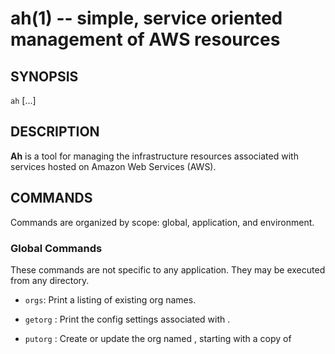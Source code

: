 ah(1) -- simple, service oriented management of AWS resources
=============================================================

## SYNOPSIS

`ah` <command> [<OPTIONS>...]

## DESCRIPTION

**Ah** is a tool for managing the infrastructure resources associated with
services hosted on Amazon Web Services (AWS).

## COMMANDS

Commands are organized by scope: global, application, and environment.

### Global Commands

These commands are not specific to any application. They may be executed from
any directory.

  * `orgs`:
    Print a listing of existing org names.

  * `getorg` <org>:
    Print the config settings associated with <org>.

  * `putorg` <org>:
    Create or update the org named <org>, starting with a copy of <template> if
    provided. Input may be provided interactively from the terminal or via
    <stdin>. See **FIlES** below for a description of the expected format.

  * `rmorg` <org>:
    Deletes the org named <org>.

  * `upgrade`:
    Update static `ah` bootstrapping files on S3. Needed when `ah` itself is
    updated to a new version.

  * `putsecret` <secret>:
    Create or update the S3 secret file for the variable <secret>. The value is
    read from <stdin>. **NOTE: the value must be explicitly quoted if it
    contains spaces, newlines, etc.**

  * `rmsecret` <secret>:
    Delete the S3 secret file for the variable <secret>.

  * `grants` [`-u`]:
    Print the table of S3 secret variable and **ah** environment names for all
    environments that have been granted access to S3 secret variable files. The
    `-u` option updates the grants index for the current environment (should
    not be necessary unless the index has somehow gotten out of sync with the
    secrets granted).

### Application Commands

These commands operate at the application level and must be executed from an
application git directory. The `init` command must be executed to initialize
the application before any other application or environment scope commands
are attempted.

  * `init`:
    Configure a new application and create associated AWS resources. Input may
    be provided interactively from the terminal or via <stdin>. See **FILES**
    below for a description of the expected format.

  * `region` [<region>]:
    Set the default AWS region to <region> if <region> is specified, or print
    the current default region name.

  * `push`:
    Push the `HEAD` of the current application git repo and the contents of
    the target directory to S3.

  * `shas`:
    Print the list of SHAs that have been uploaded via the `push` command for
    the current application.

  * `envs` [`-a`]:
    Print the list of environments associated with the current application. If
    the `-a` option is provided print the table of **ah** application and
    environment names for all environments.

  * `status`:
    Print status info for instances associated with this application.

### Environment Commands

These commands operate at the environment level and must be executed from the
application git directory. The `env` command must be used to set the current
environment before any other environment scope commands are attempted.

  * `env` [<env>]:
    Set the default environment to <env> if <env> is specified, or print the
    current environment name.

  * `info`:
    Prints env settings, one <NAME>=<value> pair per line, suitable for eval
    by the `bash`(1) shell.

  * `putvars`:
    Update the current environment's application config variables, read from
    <stdin>. See **FILES** below for a description of the expected format.

  * `getvars`:
    Print the application config variables stored for the current environment
    by the last `putvar`.

  * `putsha` [<rev>]:
    Set the configured deploy SHA for the current environment to the SHA
    associated with git revision <rev> (or `HEAD` if not provided). See the
    `SPECIFYING REVISIONS` section of the `git-rev-parse`(1) manual for details.

  * `getsha`:
    Print the currently configured deploy SHA for the current environment.

  * `launch`:
    Interactive command to create AWS resources for a new environment.

  * `terminate`:
    Destroy all AWS resources associated with the current environment. Only
    resources managed by `ah` will be affected.

  * `secrets` [`-a`]:
    Print all S3 secrets to which the current environment has access, or if
    the `-a` option is specified print all secrets to which the current user
    has access. See **FILES** below for a description of the output format.

  * `grant` <secret>:
    Grant permission for the current environment's instances to access the S3
    secret file for the variable <secret>.

  * `revoke` <secret>:
    Revoke permission for the current environment's instances to access the S3
    secret file for the variable <secret>.

## ENVIRONMENT

The following environment variables must be set before using `ah`:

  * `AH_BUCKET`:
    The name of the S3 bucket allocated for use by `ah`. This bucket must be
    created before using `ah`.

## CONFIG

  * `ah` will source `$HOME/.ah/config`. This is used to set ah environment
    variables and extend the functionality of ah.
  * A convenience function `ah_load_extension repo ref` is provided. This will
    install ah extensions from the specified repo at the specified revision to
    `$HOME/.ah/extensions`. For example:
    `ah_load_extension git@github.com:yourorg/cool-ah-extensions 2.0`

## FILES

The following configuration files are used to configure the `ah` environment.
The format of these files is one <NAME>=<value> pair per line, suitable for
eval by the `bash`(1) shell.

  * <$APPDIR>`/.ah/ah.conf`:
    This file contains the application configuration, as set by the `init`
    command. Settings in this file only apply to this application. This file
    **must** be committed to the git repository for the application.

  * <$APPDIR>`/.ah/env`:
    This file contains the name of the current default environment, as set by
    the `env` command.

  * <$APPDIR>`/.ah/region`:
    This file contains the name of the current default AWS region, as set by
    the `region` command.

## COPYRIGHT

Copyright &copy; 2017 Adzerk `<engineering@adzerk.com>`, distributed under the
Eclipse Public License, version 1.0. This is  free  software: you  are free to
change and redistribute it. There is NO WARRANTY, to the extent permitted by
law.

## SEE ALSO

`ah`(8), `aws`(1), `git`(1)
